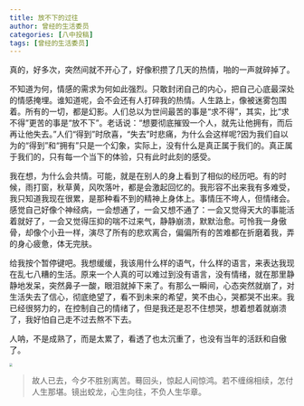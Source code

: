 ```yaml
---
title: 放不下的过往
author: 曾经的生活委员
categories: [八中投稿]
tags: [曾经的生活委员]
---
```

真的，好多次，突然间就不开心了，好像积攒了几天的热情，啪的一声就碎掉了。

不知道为何，情感的需求为何如此强烈。只敢封闭自己的内心，把自己心底最深处的情感掩埋。谁知道呢，会不会还有人打碎我的热情。人生路上，像被迷雾包围着。所有的一切，都是幻影。人们总以为世间最苦的事是“求不得”，其实，比“求不得”更苦的事是“放不下”。老话说：“想要彻底摧毁一个人，就先让他拥有，而后再让他失去。”人们“得到”时欣喜，“失去”时悲痛，为什么会这样呢?因为我们自以为的“得到”和“拥有”只是一个幻象，实际上，没有什么是真正属于我们的。真正属于我们的，只有每一个当下的体验，只有此时此刻的感受。

我在想，为什么会共情。可能，就是在别人的身上看到了相似的经历吧。有的时候，雨打窗，秋草黄，风吹落叶，都是会激起回忆的。我形容不出来我有多难受，我只知道我现在很累，是那种看不到的精神上身体上。事情压不垮人，但情绪会。感觉自己好像个神经病，一会想通了，一会又想不通了：一会又觉得天大的事能活着就好了，一会又觉得压抑的喘不过来气，静静崩溃，默默治愈。可怜我一身傲骨，却像个小丑一样，演尽了所有的悲欢离合，偏偏所有的苦难都在折磨着我，弄的身心疲惫，体无完肤。

给我按个暂停键吧。我想缓缓，我该用什么样的语气，什么样的语言，来表达我现在乱七八糟的生活。原来一个人真的可以难过到没有语言，没有情绪，就在那里静静地发呆，突然鼻子一酸，眼泪就掉下来了。有那么一瞬间，心态突然就崩了，对生活失去了信心，彻底绝望了，看不到未来的希望，笑不由心，哭都哭不出来。我已经很努力的，在控制自己的情绪了，但是我还是忍不住想哭，想着想着就崩溃了，我好怕自己走不过去熬不下去。

人呐，不是成熟了，而是太累了，看透了也太沉重了，也没有当年的活跃和自傲了。

<img src="https://s1.ax1x.com/2023/07/23/pCLpKRP.jpg" style="zoom: 33%;" />

> 故人已去，今夕不胜别离苦。蓦回头，惊起人间惊鸿。若不缠绵相续，怎付人生那堪。镜出蛟龙，心生向往，不负人生华章。